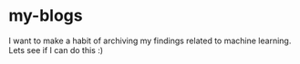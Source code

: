 # my-blogs
I want to make a habit of archiving my findings related to machine learning. Lets see if I can do this :)
